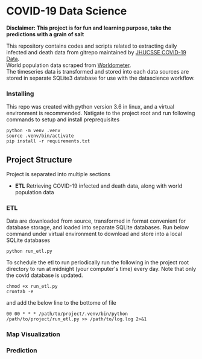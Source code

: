 # COVID-19 Data Science


**Disclaimer: This project is for fun and learning purpose, take the predictions with a grain of salt**

This repository contains codes and scripts related to extracting daily infected and death data from gitrepo maintained by [JHUCSSE COVID-19 Data](https://github.com/CSSEGISandData/COVID-19).  
World population data scraped from [Worldometer](https://www.worldometers.info/world-population/population-by-country/).  
The timeseries data is transformed and stored into each data sources are stored in separate SQLite3 database for use with the datascience workflow.

### Installing

This repo was created with python version 3.6 in linux, and a virtual environment is recommended. 
Natigate to the project root and run following commands to setup and install preprequisites

```
python -m venv .venv
source .venv/bin/activate
pip install -r requirements.txt
```

## Project Structure

Project is separated into multiple sections
- **ETL** Retrieving COVID-19 infected and death data, along with world population data 

### ETL 

Data are downloaded from source, transformed in format convenient for database storage, and loaded into separate SQLite databases.
Run below command under virtual environment to download and store into a local SQLite databases
```
python run_etl.py
```
To schedule the etl to run periodically run the following in the project root directory to run at midnight (your computer's time) every day. Note that only the covid database is updated.
```
chmod +x run_etl.py
crontab -e 
```
and add the below line to the bottome of file
```
00 00 * * * /path/to/project/.venv/bin/python /path/to/project/run_etl.py >> /path/to/log.log 2>&1
```

### Map Visualization



### Prediction
